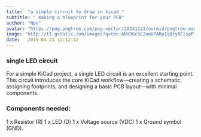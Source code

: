```yaml
---
title:  "a simple circuit to draw in kicad."
subtitle: " making a blueprint for your PCB"
author: "Npv"
avatar: "https://png.pngtree.com/png-vector/20241123/ourmid/pngtree-magical-book-world-illustration-png-image_14551987.png"
image: "http://t1.gstatic.com/images?q=tbn:ANd9GcSE2nmUPARpIqQty8ClspP-x1oAmB9O71BL8xsn5jp4-S19zL1SJ2lk_2aEfZVnIOSy8oeEmfM7"
date:   2015-04-21 12:12:12
---
```


###  single LED circuit
For a simple KiCad project, a single LED circuit is an excellent starting point. This circuit introduces the core KiCad workflow—creating a schematic, assigning footprints, and designing a basic PCB layout—with minimal components. 

### Components needed:
1 x Resistor (R)
1 x LED (D)
1 x Voltage source (VDC)
1 x Ground symbol (GND).




